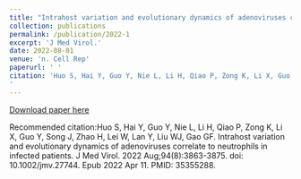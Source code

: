 ```yaml
---
title: "Intrahost variation and evolutionary dynamics of adenoviruses correlate to neutrophils in infected patients."
collection: publications
permalink: /publication/2022-1
excerpt: 'J Med Virol.'
date: 2022-08-01
venue: 'n. Cell Rep'
paperurl: ' '
citation: 'Huo S, Hai Y, Guo Y, Nie L, Li H, Qiao P, Zong K, Li X, Guo Y, Song J, Zhao H, Lei W, Lan Y, Liu WJ, Gao GF. Intrahost variation and evolutionary dynamics of adenoviruses correlate to neutrophils in infected patients. J Med Virol. 2022 Aug;94(8):3863-3875. doi: 10.1002/jmv.27744. Epub 2022 Apr 11. PMID: 35355288.
'
---
```


[Download paper here](https://pubmed.ncbi.nlm.nih.gov/35355288/)

Recommended citation:Huo S, Hai Y, Guo Y, Nie L, Li H, Qiao P, Zong K, Li X, Guo Y, Song J, Zhao H, Lei W, Lan Y, Liu WJ, Gao GF. Intrahost variation and evolutionary dynamics of adenoviruses correlate to neutrophils in infected patients. J Med Virol. 2022 Aug;94(8):3863-3875. doi: 10.1002/jmv.27744. Epub 2022 Apr 11. PMID: 35355288.

